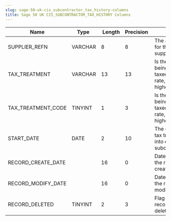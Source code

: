 ```yaml
---
slug: sage-50-uk-cis_subcontractor_tax_history-columns
title: Sage 50 UK CIS_SUBCONTRACTOR_TAX_HISTORY Columns
---
```

| Name | Type  |  Length | Precision  |  Notes  | Example |
| --- | --- | --- | --- | --- | --- |
| SUPPLIER_REFN | VARCHAR | 8 | 8 | The account reference for the supplier/subcontractor |  |
| TAX_TREATMENT | VARCHAR | 13 | 13 | Is the subcontractor being paid gross, taxed at the standard rate, or taxed at the higher rate? |  |
| TAX_TREATMENT_CODE | TINYINT | 1 | 3 | Is the subcontractor being paid gross, taxed at the standard rate, or taxed at the higher rate? |  |
| START_DATE | DATE | 2 | 10 | The date on which this tax treatment comes into effect for the subcontractor |  |
| RECORD_CREATE_DATE |  | 16 | 0 | Date and time when the record was created. |  |
| RECORD_MODIFY_DATE |  | 16 | 0 | Date and time when the record was modified. |  |
| RECORD_DELETED | TINYINT | 2 | 3 | Flag denoting if the record has been deleted or not. |  |
